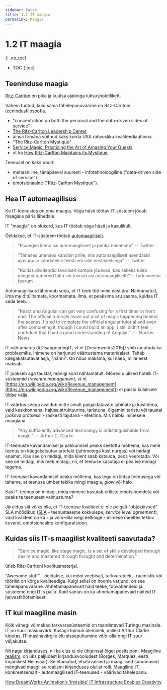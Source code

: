 ```yaml
---
sidebar: false
title: 1.2 IT maagia
permalink: Maagia
---
```


# 1.2 IT maagia
{: .no_toc}

- TOC
{:toc}

## Teeninduse maagia

[Ritz-Carlton](https://en.wikipedia.org/wiki/The_Ritz-Carlton_Hotel_Company
) on pika ja kuulsa ajalooga luksushotellikett.

Vähem tuntud, kuid sama tähelepanuväärne on Ritz-Carltoni [teenindusfilosoofia](http://www.ritzcarlton.com/en/about/gold-standards).  

- "concentration on both the personal and the data-driven sides of service"
- [The Ritz-Carlton Leadership Center](http://ritzcarltonleadershipcenter.com/)
- ainsa firmana võitnud kaks korda USA rahvusliku kvaliteediauhinna
- "The Ritz-Carlton Mystique"
- [Service Magic: Practicing the Art of Amazing Your Guests](http://ritzcarltonleadershipcenter.com/2016/02/service-magic-practicing-the-art-of-amazing-your-guests/)
- vt ka [How Ritz-Carlton Maintains its Mystique](https://www.bloomberg.com/news/articles/2007-02-13/how-ritz-carlton-maintains-its-mystiquebusinessweek-business-news-stock-market-and-financial-advice).

Teenusel on kaks poolt:

-  mehaaniline, tänapäeval suuresti - infotehnoloogiline ("data-driven side of service")
- emotsionaalne ("Ritz-Carlton Mystique").

## Hea IT automaagilisus

Ka IT-teenustes on oma maagia. Väga hästi töötav IT-süsteem jõuab maagiale päris lähedale.

IT "maagia" on olukord, kus IT töötab väga hästi ja kasulikult.

Öeldakse, et IT-süsteem töötab [automaagiliselt](https://en.wikipedia.org/wiki/Magic_(programming)).

> "Eluaegse laenu sai automaagiliselt ja panka minemata" -- Twitter

> "Tänases unenäos kandsin prille, mis automaagiliselt asendasid igasuguse võõrkeelse teksti või sildi eestikeelsega" -- Twitter

> "Kuidas dividendid tavaliselt kontole jõuavad, kas selleks tuleb mingeid pabereid täita või toimub asi automaagiliselt?" - Tarkinvestor foorum

Automaagilisus tähendab seda, et IT teeb töö meie eest ära. Nähtamatult, ilma meid tülitamata, koormamata. Ilma, et peaksime aru saama, kuidas IT seda teeb.

> "React and Angular can get very confusing for a first timer in front end. The official tutorials leave out a lot of magic happening behind the scenes. I tried to complete the official angular tutorial and even after completing it, though I could build an app, I still didn't feel confident that I had a good understanding of Angular." --- Hacker News

IT nähtamatus (#DisappearingIT, vt nt [Dreamworks2015]) võib muutuda ka probleemiks. Inimene on harjunud väärtustama materiaalset. Tahab käegakatsutavat asja, "nänni". On nõus maksma, kui näeb, mille eest maksab.

IT jookseb aga taustal, mõnigi kord nähtamatult. Mõned olulised hotelli  IT-süsteemid (_revenue management_, vt nt [https://en.wikipedia.org/wiki/Revenue_management](https://en.wikipedia.org/wiki/Revenue_management)) ei paista külalisele üldse välja.

IT väärtus seega avaldub mitte ainult paigaldatavate jubinate ja kastidena, vaid keskkonnana, hajusa struktuurina, taristuna, õigemini taristu või taustal jooksva protsessi - raskesti tajutava - efektina. Mis näibki inimesele maagiana.

> "Any sufficiently advanced technology is indistinguishable from magic." &mdash; Arthur C. Clarke

IT-teenuste kavandamisel ja pakkumisel peaks seetõttu mõtlema, kas meie teenus on käegakatsutav artefakt (juhtmetega kast nurgas) või midagi enamat. Kas see on midagi, mida klient saab katsuda, peos veeretada. Või see on midagi, mis teeb midagi, nii, et teenuse kasutaja ei pea ise midagi tegema.

IT-teenusel kavandamisel peaks mõtlema, kas tegu on lihtsa teenusega või tahame, et teenuse ümber tekiks mingi maagia, _glow_ või halo.

Kas IT-teenus on midagi, mida inimene kasutab eriliste emotsioonideta või peaks ta teenusest vaimustuma?

Järeldus siit võiks olla, et IT-teenuse kvaliteet ei ole pelgalt "objektiivsed" SLA mõõdikud ([SLA](https://en.wikipedia.org/wiki/Service-level_agreement) - teenustaseme kokkulepe, _service level agreement_), vaid kvaliteet on ka - ja võib-olla isegi eelkõige - inimese meeltes tekkiv kuvand, emotsionaalne konfiguratsioon.

## Kuidas siis IT-s maagilist kvaliteeti saavutada?

> "Service magic, like stage magic, is a set of skills developed through desire and mastered through thought and determination."

ütleb Ritz-Carltoni koolitusmaterjal.

"Awesome stuff" - öeldakse, kui mõni veebisait, tarkvarateek, -raamistik või tööriist on kõrge kvaliteediga. Kuigi sellel on iroonia varjund, on see tähelepanuväärne. Ahhetamapanevalt häid teeke, töövahendeid ja süsteeme ongi IT-s palju. Kuid samas on ka ahhetamapanevaid  näiteid IT halvastitöötamisest. 

## IT kui maagiline masin

Kõik vähegi võimekad tarkvarasüsteemid on taandatavad Turingu masinale. IT on suur masinavärk. Kusagil toimub üleminek, millest Arthur Clarke kirjutas. IT-masinavärgile elu sissepuhumine võib-olla ongi IT suur väljakutse.

Nii nagu kirjanduses, nii ka elus ei ole ühtainsat õiget positsiooni. [Maagiline realism](https://et.wikipedia.org/wiki/Maagiline_realism), on üks paljudest kirjandusvooludest (Borges, Márquez, eesti kirjanikest Heinsaar). Seletamatud, ebatavalised ja  maagilised sündmused mängivad maagilise realismi kirjanduses olulist rolli. Maagiline IT, konkreetsemalt - automaagilised IT-teenused - väärivad tähelepanu.

[How DreamWorks Animation’s ‘Invisible’ IT Infrastructure Enables Creativity](https://www.hpematter.com/issue-no-7-fall-2015/heres-how-dreamworks-invisible-it-infrastructure-enables-creativity)

<!-- ...plus a little bit of our own ThoughtWorks magic, to glue it all together -->
